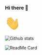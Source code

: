 ### Hi there 👋

<img src="https://raw.githubusercontent.com/ABSphreak/ABSphreak/master/gifs/Hi.gif" width="50px">

![Github stats](https://github-readme-stats.vercel.app/api?username=HarshSinha18)

![ReadMe Card](https://github-readme-stats.vercel.app/api/pin/?username=YourUsername&repo=YourRepositoryName)

